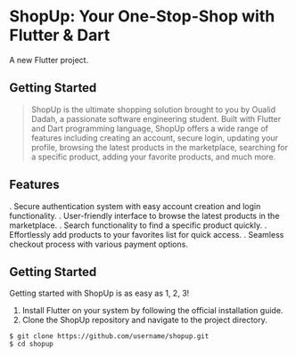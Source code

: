 # ShopUp: Your One-Stop-Shop with Flutter & Dart

A new Flutter project.

## Getting Started

> ShopUp is the ultimate shopping solution brought to you by Oualid Dadah, a passionate software engineering student. Built with Flutter and Dart programming language, ShopUp offers a wide range of features including creating an account, secure login, updating your profile, browsing the latest products in the marketplace, searching for a specific product, adding your favorite products, and much more.


## Features

. Secure authentication system with easy account creation and login functionality.
. User-friendly interface to browse the latest products in the marketplace.
. Search functionality to find a specific product quickly.
. Effortlessly add products to your favorites list for quick access.
. Seamless checkout process with various payment options.

## Getting Started

Getting started with ShopUp is as easy as 1, 2, 3!

1. Install Flutter on your system by following the official installation guide.
2. Clone the ShopUp repository and navigate to the project directory.

```shell
$ git clone https://github.com/username/shopup.git
$ cd shopup
```

